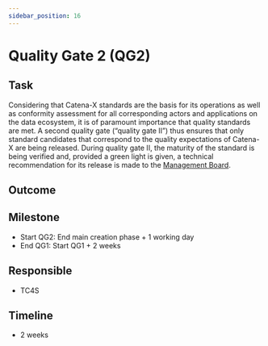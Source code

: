 ```yaml
---
sidebar_position: 16
---
```


# Quality Gate 2 (QG2)

## Task

Considering that Catena-X standards are the basis for its operations as well as conformity assessment for all corresponding actors and applications on the data ecosystem, it is of paramount importance that quality standards are met. A second quality gate (“quality gate II”) thus ensures that only standard candidates that correspond to the quality expectations of Catena-X are being released. During quality gate II, the maturity of the standard is being verified and, provided a green light is given, a technical recommendation for its release is made to the [Management Board](../../organizational-structure/catena-x/management-board.md).

## Outcome

## Milestone

- Start QG2: End main creation phase + 1 working day
- End QG1: Start QG1 + 2 weeks

## Responsible

- TC4S

## Timeline

- 2 weeks
